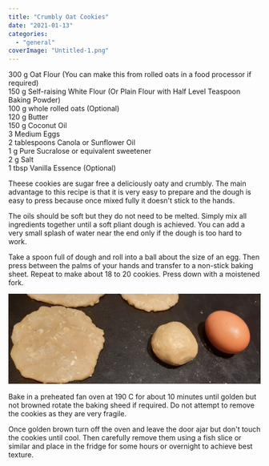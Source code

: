 ```yaml
---
title: "Crumbly Oat Cookies"
date: "2021-01-13"
categories: 
  - "general"
coverImage: "Untitled-1.png"
---
```


300 g Oat Flour (You can make this from rolled oats in a food processor if required)  
150 g Self-raising White Flour (Or Plain Flour with Half Level Teaspoon Baking Powder)  
100 g whole rolled oats (Optional)  
120 g Butter  
150 g Coconut Oil  
3 Medium Eggs  
2 tablespoons Canola or Sunflower Oil  
1 g Pure Sucralose or equivalent sweetener  
2 g Salt  
1 tbsp Vanilla Essence (Optional)

Theese cookies are sugar free a deliciously oaty and crumbly. The main advantage to this recipe is that it is very easy to prepare and the dough is easy to press because once mixed fully it doesn't stick to the hands.

The oils should be soft but they do not need to be melted. Simply mix all ingredients together until a soft pliant dough is achieved. You can add a very small splash of water near the end only if the dough is too hard to work.

Take a spoon full of dough and roll into a ball about the size of an egg. Then press between the palms of your hands and transfer to a non-stick baking sheet. Repeat to make about 18 to 20 cookies. Press down with a moistened fork.

![](images/Untitled.png)

Bake in a preheated fan oven at 190 C for about 10 minutes until golden but not browned rotate the baking sheed if required. Do not attempt to remove the cookies as they are very fragile.

Once golden brown turn off the oven and leave the door ajar but don't touch the cookies until cool. Then carefully remove them using a fish slice or similar and place in the fridge for some hours or overnight to achieve best texture.
